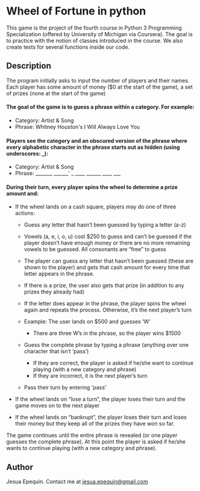 # Wheel of Fortune in python

This game is the project of the fourth course in Python 3 Programming Specialization (offered by University of Michigan via Coursera). The goal is to practice with the notion of classes introduced in the course. We also create tests for several functions inside our code.

## Description

The program initially asks to input the number of players and their names. Each player has some amount of money ($0 at the start of the game), a set of prizes (none at the start of the game)

#### The goal of the game is to guess a phrase within a category. For example:
- Category: Artist & Song
- Phrase: Whitney Houston's I Will Always Love You

#### Players see the category and an obscured version of the phrase where every alphabetic character in the phrase starts out as hidden (using underscores: _):
- Category: Artist & Song
- Phrase: _______ ______' _ ____ ______ ____ ___

#### During their turn, every player spins the wheel to determine a prize amount and:
- If the wheel lands on a cash square, players may do one of three actions:

	- Guess any letter that hasn’t been guessed by typing a letter (a-z)

	- Vowels (a, e, i, o, u) cost $250 to guess and can’t be guessed if the player doesn’t have enough money or there are no more remaining vowels to be guessed. All consonants are “free” to guess

	- The player can guess any letter that hasn’t been guessed (these are shown to the player) and gets that cash amount for every time that letter appears in the phrase. 

	- If there is a prize, the user also gets that prize (in addition to any prizes they already had)

	- If the letter does appear in the phrase, the player spins the wheel again and repeats the process. Otherwise, it’s the next player’s turn

	- Example: The user lands on $500 and guesses ‘W’

		- There are three W’s in the phrase, so the player wins $1500

	- Guess the complete phrase by typing a phrase (anything over one character that isn’t ‘pass’)

		- If they are correct, the player is asked if he/she want to continue playing (with a new category and phrase)
		- If they are incorrect, it is the next player’s turn 
		
	- Pass their turn by entering 'pass'

- If the wheel lands on “lose a turn”, the player loses their turn and the game moves on to the next player

- If the wheel lands on “bankrupt”, the player loses their turn and loses their money but they keep all of the prizes they have won so far.

The game continues until the entire phrase is revealed (or one player guesses the complete phrase). At this point the player is asked if he/she wants to continue playing (with a new category and phrase).

## Author

Jesua Epequin. Contact me at jesua.epequin@gmail.com